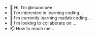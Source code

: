 - 👋 Hi, I’m @munnibee
- 👀 I’m interested in learning coding...
- 🌱 I’m currently learning matlab coding...
- 💞️ I’m looking to collaborate on ...
- 📫 How to reach me ...

<!---
munnibee/munnibee is a ✨ special ✨ repository because its `README.md` (this file) appears on your GitHub profile.
You can click the Preview link to take a look at your changes.
--->
